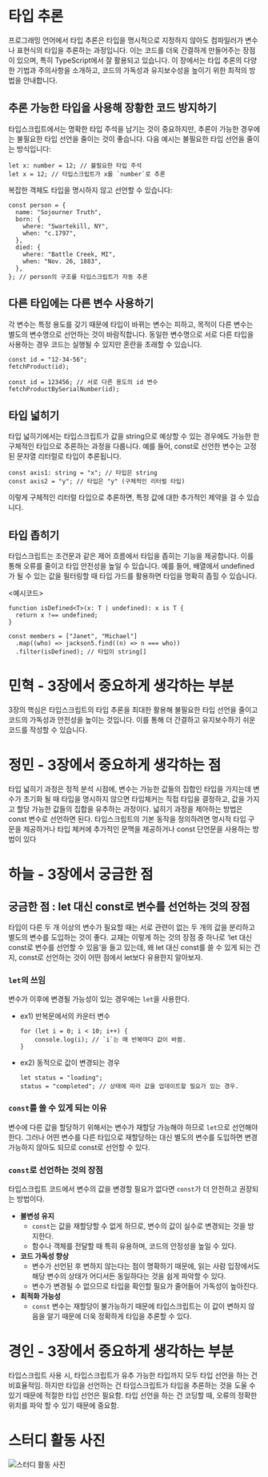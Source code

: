 # 타입 추론

프로그래밍 언어에서 타입 추론은 타입을 명시적으로 지정하지 않아도 컴파일러가 변수나 표현식의 타입을 추론하는 과정입니다. 이는 코드를 더욱 간결하게 만들어주는 장점이 있으며, 특히 TypeScript에서 잘 활용되고 있습니다. 이 장에서는 타입 추론의 다양한 기법과 주의사항을 소개하고, 코드의 가독성과 유지보수성을 높이기 위한 최적의 방법을 안내합니다.

## 추론 가능한 타입을 사용해 장황한 코드 방지하기
타입스크립트에서는 명확한 타입 주석을 남기는 것이 중요하지만, 추론이 가능한 경우에는 불필요한 타입 선언을 줄이는 것이 좋습니다. 다음 예시는 불필요한 타입 선언을 줄이는 방식입니다:

```tsx
let x: number = 12; // 불필요한 타입 주석
let x = 12; // 타입스크립트가 x를 `number`로 추론
```

복잡한 객체도 타입을 명시하지 않고 선언할 수 있습니다:

```tsx
const person = {
  name: "Sojourner Truth",
  born: {
    where: "Swartekill, NY",
    when: "c.1797",
  },
  died: {
    where: "Battle Creek, MI",
    when: "Nov. 26, 1883",
  },
}; // person의 구조를 타입스크립트가 자동 추론
```


## 다른 타입에는 다른 변수 사용하기

각 변수는 특정 용도를 갖기 때문에 타입이 바뀌는 변수는 피하고, 목적이 다른 변수는 별도의 변수명으로 선언하는 것이 바람직합니다. 동일한 변수명으로 서로 다른 타입을 사용하는 경우 코드는 실행될 수 있지만 혼란을 초래할 수 있습니다.
```tsx
const id = "12-34-56";
fetchProduct(id);

const id = 123456; // 서로 다른 용도의 id 변수
fetchProductBySerialNumber(id); 
```


## 타입 넓히기
타입 넓히기에서는 타입스크립트가 값을 string으로 예상할 수 있는 경우에도 가능한 한 구체적인 타입으로 추론하는 과정을 다룹니다. 예를 들어, const로 선언한 변수는 고정된 문자열 리터럴로 타입이 추론됩니다.

```tsx
const axis1: string = "x"; // 타입은 string
const axis2 = "y"; // 타입은 "y" (구체적인 리터럴 타입)

```
이렇게 구체적인 리터럴 타입으로 추론하면, 특정 값에 대한 추가적인 제약을 걸 수 있습니다.

## 타입 좁히기
타입스크립트는 조건문과 같은 제어 흐름에서 타입을 좁히는 기능을 제공합니다. 이를 통해 오류를 줄이고 타입 안전성을 높일 수 있습니다. 예를 들어, 배열에서 undefined가 될 수 있는 값을 필터링할 때 타입 가드를 활용하면 타입을 명확히 좁힐 수 있습니다.

<예시코드>
```tsx
function isDefined<T>(x: T | undefined): x is T {
  return x !== undefined;
}

const members = ["Janet", "Michael"]
  .map((who) => jackson5.find((n) => n === who))
  .filter(isDefined); // 타입이 string[]
```


# 민혁 - 3장에서 중요하게 생각하는 부분
3장의 핵심은 타입스크립트의 타입 추론을 최대한 활용해 불필요한 타입 선언을 줄이고 코드의 가독성과 안전성을 높이는 것입니다. 이를 통해 더 간결하고 유지보수하기 쉬운 코드를 작성할 수 있습니다.

# 정민 - 3장에서 중요하게 생각하는 점
타입 넓히기 과정은 정적 분석 시점에, 변수는 가능한 값들의 집합인 타입을 가지는데 변수가 초기화 될 때 타입을 명시하지 않으면 타입체커는 직접 타입을 결정하고, 값을 가지고 할당 가능한 값들의 집합을 유추하는 과정이다. 넓히기 과정을 제아하는 방법은 const 변수로 선언하면 된다. 타입스크립트의 기본 동작을 정의하려면 명시적 타입 구문을 제공하거나 타입 체커에 추가적인 문맥을 제공하거나 const 단언문을 사용하는 방법이 있다

# 하늘 - 3장에서 궁금한 점
## 궁금한 점 : let 대신 const로 변수를 선언하는 것의 장점

타입이 다른 두 개 이상의 변수가 필요할 때는 서로 관련이 없는 두 개의 값을 분리하고 별도의 변수를 도입하는 것이 좋다. 교재는 이렇게 하는 것의 장점 중 하나로 ‘let 대신 const로 변수를 선언할 수 있음’을 들고 있는데, 왜 let 대신 const를 쓸 수 있게 되는 건지, const로 선언하는 것이 어떤 점에서 let보다 유용한지 알아보자.

### `let`의 쓰임

변수가 이후에 변경될 가능성이 있는 경우에는 `let`을 사용한다.

- ex1) 반복문에서의 카운터 변수
    
    ```tsx
    for (let i = 0; i < 10; i++) {
        console.log(i); // `i`는 매 반복마다 값이 바뀜.
    }
    ```
    
- ex2) 동적으로 값이 변경되는 경우
    
    ```tsx
    let status = "loading";
    status = "completed"; // 상태에 따라 값을 업데이트할 필요가 있는 경우.
    ```
    

### `const`를 쓸 수 있게 되는 이유

변수에 다른 값을 할당하기 위해서는 변수가 재할당 가능해야 하므로 `let`으로 선언해야 한다. 그러나 어떤 변수를 다른 타입으로 재할당하는 대신 별도의 변수를 도입하면 변경가능하지 않아도 되므로 const로 선언할 수 있다.

### `const`로 선언하는 것의 장점

타입스크립트 코드에서 변수의 값을 변경할 필요가 없다면 `const`가 더 안전하고 권장되는 방법이다.

- **불변성 유지**
    - `const`는 값을 재할당할 수 없게 하므로, 변수의 값이 실수로 변경되는 것을 방지한다.
    - 함수나 객체를 전달할 때 특히 유용하며, 코드의 안정성을 높일 수 있다.
- **코드 가독성 향상**
    - 변수가 선언된 후 변하지 않는다는 점이 명확하기 때문에, 읽는 사람 입장에서도 해당 변수의 상태가 어디서든 동일하다는 것을 쉽게 파악할 수 있다.
    - 변수가 변경될 수 없으므로 타입을 확인할 필요가 줄어들어 가독성이 높아진다.
- **최적화 가능성**
    - `const` 변수는 재할당이 불가능하기 때문에  타입스크립트는 이 값이 변하지 않음을 알기 때문에 더욱 정확하게 타입을 추론할 수 있다.

 # 경인 - 3장에서 중요하게 생각하는 부분
 타입스크립트 사용 시, 타입스크립트가 유추 가능한 타입까지 모두 타입 선언을 하는 건 비효율적임. 하지만 타입을 선언하는 건 타입스크립트가 타입을 추론하는 것을 도울 수 있기 때문에 적절한 타입 선언은 필요함. 타입 선언을 하는 건 코딩할 때, 오류의 정확한 위치를 파악 할 수 있기 때문에 중요함.


 # 스터디 활동 사진
 ![스터디 활동 사진](https://github.com/user-attachments/assets/3a420dfe-c935-4cd5-9a47-17c43df0d040)





